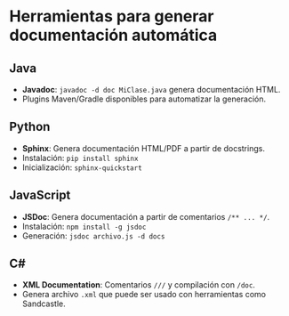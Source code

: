 # Herramientas para generar documentación automática

## Java
- **Javadoc**: `javadoc -d doc MiClase.java` genera documentación HTML.
- Plugins Maven/Gradle disponibles para automatizar la generación.

## Python
- **Sphinx**: Genera documentación HTML/PDF a partir de docstrings.
- Instalación: `pip install sphinx`
- Inicialización: `sphinx-quickstart`

## JavaScript
- **JSDoc**: Genera documentación a partir de comentarios `/** ... */`.
- Instalación: `npm install -g jsdoc`
- Generación: `jsdoc archivo.js -d docs`

## C#
- **XML Documentation**: Comentarios `///` y compilación con `/doc`.
- Genera archivo `.xml` que puede ser usado con herramientas como Sandcastle.
